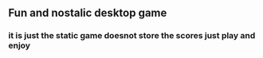 ## Fun and nostalic desktop game 
### it is just the static game doesnot store the scores just play and enjoy
